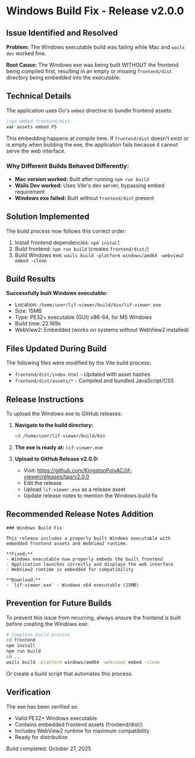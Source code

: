# Windows Build Fix - Release v2.0.0

## Issue Identified and Resolved

**Problem:** The Windows executable build was failing while Mac and `wails dev` worked fine.

**Root Cause:** The Windows exe was being built WITHOUT the frontend being compiled first, resulting in an empty or missing `frontend/dist` directory being embedded into the executable.

## Technical Details

The application uses Go's `embed` directive to bundle frontend assets:
```go
//go:embed frontend/dist
var assets embed.FS
```

This embedding happens at compile time. If `frontend/dist` doesn't exist or is empty when building the exe, the application fails because it cannot serve the web interface.

### Why Different Builds Behaved Differently:

- **Mac version worked:** Built after running `npm run build`
- **Wails Dev worked:** Uses Vite's dev server, bypassing embed requirement
- **Windows exe failed:** Built without `frontend/dist` present

## Solution Implemented

The build process now follows this correct order:

1. Install frontend dependencies: `npm install`
2. Build frontend: `npm run build` (creates `frontend/dist/`)
3. Build Windows exe: `wails build -platform windows/amd64 -webview2 embed -clean`

## Build Results

**Successfully built Windows executable:**
- Location: `/home/user/lif-viewer/build/bin/lif-viewer.exe`
- Size: 15MB
- Type: PE32+ executable (GUI) x86-64, for MS Windows
- Build time: 22.169s
- WebView2: Embedded (works on systems without WebView2 installed)

## Files Updated During Build

The following files were modified by the Vite build process:
- `frontend/dist/index.html` - Updated with asset hashes
- `frontend/dist/assets/*` - Compiled and bundled JavaScript/CSS

## Release Instructions

To upload the Windows exe to GitHub releases:

1. **Navigate to the build directory:**
   ```bash
   cd /home/user/lif-viewer/build/bin
   ```

2. **The exe is ready at:** `lif-viewer.exe`

3. **Upload to GitHub Release v2.0.0:**
   - Visit: https://github.com/KingstonPolyAC/lif-viewer/releases/tag/v2.0.0
   - Edit the release
   - Upload `lif-viewer.exe` as a release asset
   - Update release notes to mention the Windows build fix

## Recommended Release Notes Addition

```
### Windows Build Fix

This release includes a properly built Windows executable with embedded frontend assets and WebView2 runtime.

**Fixed:**
- Windows executable now properly embeds the built frontend
- Application launches correctly and displays the web interface
- WebView2 runtime is embedded for compatibility

**Download:**
- `lif-viewer.exe` - Windows x64 executable (15MB)
```

## Prevention for Future Builds

To prevent this issue from recurring, always ensure the frontend is built before creating the Windows exe:

```bash
# Complete build process
cd frontend
npm install
npm run build
cd ..
wails build -platform windows/amd64 -webview2 embed -clean
```

Or create a build script that automates this process.

## Verification

The exe has been verified as:
- Valid PE32+ Windows executable
- Contains embedded frontend assets (frontend/dist/)
- Includes WebView2 runtime for maximum compatibility
- Ready for distribution

Build completed: October 27, 2025
